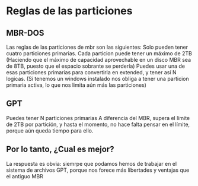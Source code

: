# Reglas de las particiones

## MBR-DOS
Las reglas de las particiones de mbr son las siguientes: Solo pueden tener cuatro particiones primarias. Cada particion puede tener un máximo de 2TB (Haciendo que el máximo de capacidad aprovechable en un disco MBR sea de 8TB, puesto que el espacio sobrante se perdería) Puedes usar una de esas particiones primarias para convertirla en extended, y tener así N logicas. (Si tenemos un windows instalado nos obliga a tener una particion primaria activa, lo que nos limita aún más las particiones) 

## GPT
Puedes tener N particiones primarias A diferencia del MBR, supera el límite de 2TB por partición, y hasta el momento, no hace falta pensar en el límite, porque aún queda tiempo para ello.

## Por lo tanto, ¿Cual es mejor? 
La respuesta es obvia: siemrpe que podamos hemos de trabajar en el sistema de archivos GPT, porque nos forece más libertades y ventajas que el antiguo MBR
